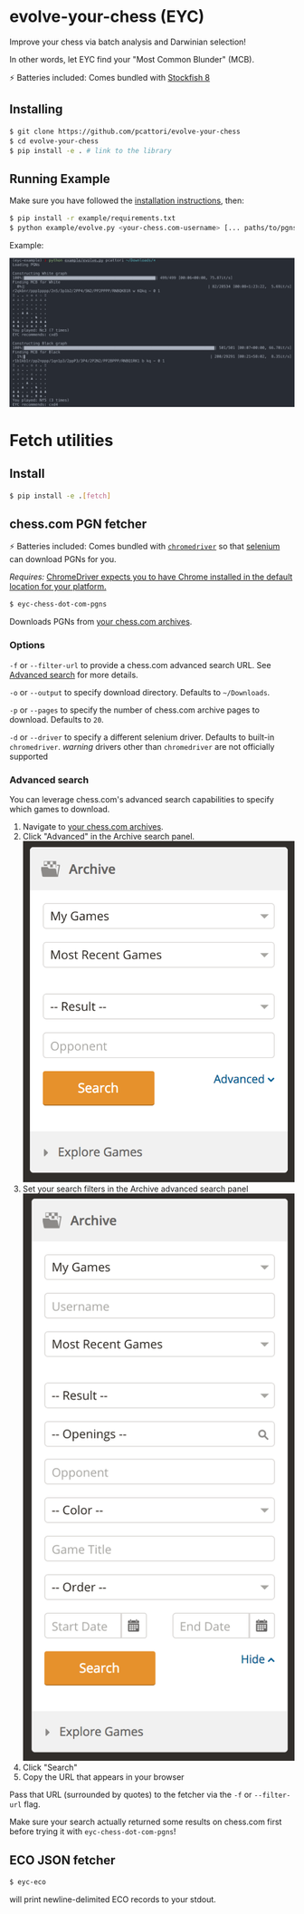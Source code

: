 # evolve-your-chess (EYC)

Improve your chess via batch analysis and Darwinian selection!

In other words, let EYC find your "Most Common Blunder" (MCB).

:zap: Batteries included: Comes bundled with [Stockfish 8](https://stockfishchess.org/)

## Installing

```sh
$ git clone https://github.com/pcattori/evolve-your-chess
$ cd evolve-your-chess
$ pip install -e . # link to the library
```

## Running Example

Make sure you have followed the [installation instructions](#installing), then:

```sh
$ pip install -r example/requirements.txt
$ python example/evolve.py <your-chess.com-username> [... paths/to/pgns]
```

Example:

![evolve-example](assets/evolve.png)

# Fetch utilities

## Install

```sh
$ pip install -e .[fetch]
```

## chess.com PGN fetcher

:zap: Batteries included: Comes bundled with [`chromedriver`](https://sites.google.com/a/chromium.org/chromedriver/) so that [selenium](https://github.com/SeleniumHQ/selenium) can download PGNs for you.

*Requires:* [ChromeDriver expects you to have Chrome installed in the default location for your platform.](https://sites.google.com/a/chromium.org/chromedriver/getting-started)

```sh
$ eyc-chess-dot-com-pgns
```

Downloads PGNs from [your chess.com archives](https://www.chess.com/games/archive).

### Options

`-f` or `--filter-url` to provide a chess.com advanced search URL.
See [Advanced search](#advanced-search) for more details.

`-o` or `--output` to specify download directory.
Defaults to `~/Downloads`.

`-p` or `--pages` to specify the number of chess.com archive pages to download.
Defaults to `20`.

`-d` or `--driver` to specify a different selenium driver.
Defaults to built-in `chromedriver`.
*warning* drivers other than `chromedriver` are not officially supported

### Advanced search

You can leverage chess.com's advanced search capabilities to specify which games to download.

1. Navigate to [your chess.com archives](https://www.chess.com/games/archive).
2. Click  "Advanced" in the Archive search panel.
    ![simple-search](assets/simple-search.png)
3. Set your search filters in the Archive advanced search panel
    ![advanced-search](assets/advanced-search.png)
4. Click "Search"
5. Copy the URL that appears in your browser

Pass that URL (surrounded by quotes) to the fetcher via the `-f` or `--filter-url` flag.

Make sure your search actually returned some results on chess.com first before
trying it with `eyc-chess-dot-com-pgns`!

## ECO JSON fetcher

```sh
$ eyc-eco
```

will print newline-delimited ECO records to your stdout.

